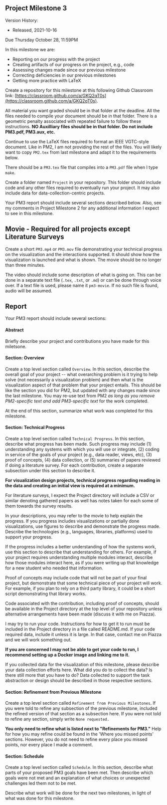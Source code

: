 ## Project Milestone 3

Version History: 

- Released, 2021-10-16


Due Thursday October 28, 11:59PM

In this milestone we are:

- Reporting on our progress with the project
- Creating artifacts of our progress on the project, e.g., code 
- Assessing changes made since our previous milestone
- Correcting deficiencies in our previous milestones
- Getting more practice with LaTeX

Create a repository for this milestone at this following Github Classroom
link: [https://classroom.github.com/a/GKQ2qT0s](https://classroom.github.com/a/GKQ2qT0s).

All material you want graded should be in that folder at the deadline. All the
files needed to compile your document should be in that folder. There is a
geometric penalty associated with repeated failure to follow these
instructions. **NO Auxilliary files should be in that folder. Do not include
PM3.pdf, PM3.aux, etc.** 

Continue to use the LaTeX files required to format an IEEE VGTC-style
document. Like in PM2, I am not providing the rest of the files. You
will likely want to copy `PM2.tex` from last milestone and adapt it to
the requirements below.

There should be a `PM3.tex` file that compiles into a `PM3.pdf` file when I
type `make`.

Create a folder named `Project` in your repository. This folder should include
code and any other files required to eventually run your project. It may also
include data for data-collection-centric projects.

Your PM3 report should include several sections described below. Also, see my
comments in Project Milestone 2 for any additional information I expect to see
in this milestone.

## Movie - Required for all projects except Literature Surveys

Create a short `PM3.mp4` or `PM3.mov` file demonstrating your technical
progress on the visualization and the interactions supported. It should show
how the visualization is launched and what is shown. The movie should be no
longer than three minutes. 

The video should include some description of what is going on. This can be
done in a separate text file (`.tex`, `.txt`, or `.md`) or can be done through
voice over. If a text file is used, please name it `pm3-movie`. If no such
file is found, audio will be assumed.


## Report

Your PM3 report should include several sections:

#### Abstract

Briefly describe your project and contributions you have made for this
miletsone.


#### Section: Overview

Create a top level section called `Overview`. In this section, describe the
overall goal of your project -- what overarching problem is it trying to help
solve (not necessarily a visualization problem) and then what is the
visualization aspect of that problem that your project entails. This should be
like the section you did for PM2, but updated with any changes made since the
last milestone. You may re-use text from PM2 *as long as you remove
PM2-specific text and add PM3-specific text* for the work completed.

At the end of this section, summarize what work was completed for this milestone. 


#### Section: Technical Progress 

Create a top level section called `Technical Progress`. In this section,
describe what progress has been made. Such progress may include (1)
understanding any systems with which you will use or integrate, (2) coding in
service of the goals of your project (e.g., data reader, views, etc), (3)
proof of concepts, (4) data collection, or (5) summaries of papers reviewed if
doing a literature survey. For each contribution, create a separate subsection
under this section to describe it.

**For visualization design projects, technical progress regarding
reading in the data and creating an initial view is required at a minimum.**

For literature surveys, I expect the Project directory will include a CSV or
similar denoting gathered papers as well has notes taken for each some of them
towards the survey results.

In your descriptions, you may refer to the movie to help explain the progress.
If you progress includes visualizations or partially done visualizations, use
figures to describe and demonstrate the progress made. Describe the
technologies (e.g., languages, libraries, platforms) used to support your
progress.

If the progress includes a better understanding of how the systems work, use
this section to describe that understanding for others. For example, if your
project requires understanding multiple modules interact, describe how those
modules interact here, as if you were writing up that knowledge for a new
student who needed that information. 

Proof of concepts may include code that will not be part of your final
project, but demonstrate that some technical piece of your project will work.
For example, if you plan to rely on a third party library, it could be a short
script demonstrating that library works. 

Code associated with the contribution, including proof of concepts, should be
available in the Project directory at the top level of your repository unless
alternative arrangements have been made (discuss it with me on Piazza).

I may try to run your code. Instructions for how to get it to run must be
included in the Project directory in a file called README.md. If your code
required data, include it unless it is large. In that case, contact me on
Piazza and we will work something out. 

**If you are concerned I may not be able to get your code to run, I recommend
setting up a Docker image and linking me to it.** 

If you collected data for the visualization of this milestone, please describe
your data collection efforts here. What did you do to collect the data? Is
there still more that you have to do? Data collected to support the task
abstraction or design should be described in those respective sections.



#### Section: Refinement from Previous Milestone

Create a top level section called `Refinement from Previous Milestones`. If
you were told to refine any subsection of the previous milestone, included the
refined version of that section as a subsection here. If you were not told to
refine any section, simply write `None requested.` 

**You only need to refine what is listed next to "Refinements for PM3."** Help
for how you may refine could be found in the 'Where you missed points'
sections. However, you do not need to refine every place you missed points,
nor every place I made a comment.


#### Section: Schedule

Create a top level section called `Schedule`. In this section, describe what
parts of your proposed PM3 goals have been met. Then describe which goals were
not met and an explanation of what choices or unexpected challenges led them
not to be met.

Describe what work will be done for the next two milestones, in light of
what was done for this milestone. 



